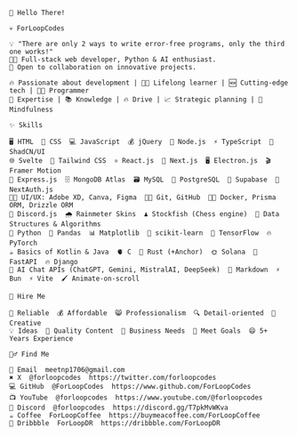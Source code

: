 ```
👋 Hello There!

💀 ForLoopCodes

💡 "There are only 2 ways to write error-free programs, only the third one works!"
🧑‍💻 Full-stack web developer, Python & AI enthusiast.
👯 Open to collaboration on innovative projects.

🔥 Passionate about development | 🧑‍🎓 Lifelong learner | 🆕 Cutting-edge tech | 👨‍💻 Programmer  
🤹 Expertise | 📚 Knowledge | 🔥 Drive | 📈 Strategic planning | 🧠 Mindfulness

✨ Skills

🖥️ HTML  🎨 CSS  💻 JavaScript  💰 jQuery  🔵 Node.js  ⚡ TypeScript  🧩 ShadCN/UI
🌐 Svelte  🌊 Tailwind CSS  ⚛️ React.js  🧩 Next.js  🖥️ Electron.js  🎬 Framer Motion  
🚀 Express.js  🗄️ MongoDB Atlas  🗃️ MySQL  🐘 PostgreSQL  🦾 Supabase  🔑 NextAuth.js  
🧑‍🎨 UI/UX: Adobe XD, Canva, Figma  🧑‍💻 Git, GitHub  🧑‍🔬 Docker, Prisma ORM, Drizzle ORM  
🤖 Discord.js  🌧️ Rainmeter Skins  ♟️ Stockfish (Chess engine)  🧠 Data Structures & Algorithms  
🐍 Python  🐼 Pandas  📊 Matplotlib  🔬 scikit-learn  🧠 TensorFlow  🔥 PyTorch  
☕ Basics of Kotlin & Java  🫀 C  🦾 Rust (+Anchor)  🌞 Solana  🦾 FastAPI  🔥 Django  
🧠 AI Chat APIs (ChatGPT, Gemini, MistralAI, DeepSeek)  📝 Markdown  ⚡ Bun  ⚡ Vite  🖌️ Animate-on-scroll

🎊 Hire Me

🤗 Reliable  💰 Affordable  😸 Professionalism  🔍 Detail-oriented  🎨 Creative  
💡 Ideas  📝 Quality Content  🙌 Business Needs  🎯 Meet Goals  😄 5+ Years Experience

🙋‍♂️ Find Me

📧 Email  meetnp1706@gmail.com  
✖️ X  @forloopcodes  https://twitter.com/forloopcodes  
💻 GitHub  @ForLoopCodes  https://www.github.com/ForLoopCodes  
📺 YouTube  @forloopcodes  https://www.youtube.com/@forloopcodes  
🤖 Discord  @forloopcodes  https://discord.gg/T7pkMvWKva  
☕ Coffee  ForLoopCoffee  https://buymeacoffee.com/ForLoopCoffee  
💼 Dribbble  ForLoopDR  https://dribbble.com/ForLoopDR
```
<!-- <a href="http://www.github.com/ForLoopCodes"><img src="https://github-readme-stats.vercel.app/api?username=ForLoopCodes&show_icons=true&hide=&count_private=true&title_color=FAFAD2&text_color=ffffff&icon_color=DAA520&bg_color=000000&hide_border=true&show_icons=true" alt="ForLoop's GitHub stats" width="32%" /></a><a href="http://www.github.com/ForLoopCodes"><img width="25%" src="https://github-readme-stats.vercel.app/api/top-langs?username=ForLoopCodes&show_icons=true&theme=dark&locale=en&layout=compact" alt="ForLoopCodes" /></a><a href="http://www.github.com/ForLoopCodes"><img width="35%" src="https://github-readme-streak-stats.herokuapp.com/?user=ForLoopCodes&stroke=ffffff&background=000000&ring=DAA520&fire=FAFAD2&currStreakNum=ffffff&currStreakLabel=DAA520&sideNums=ffffff&sideLabels=ffffff&dates=ffffff&hide_border=true" /></a>-->
